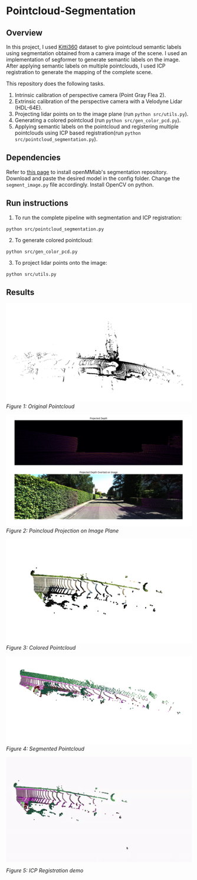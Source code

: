 # Pointcloud-Segmentation

## Overview
In this project, I used [Kitti360](https://www.cvlibs.net/datasets/kitti-360/demo.php) dataset to give pointcloud semantic labels using segmentation obtained from a camera image of the scene. I used an implementation of segformer to generate semantic labels on the image. After applying semantic labels on multiple pointclouds, I used ICP registration to generate the mapping of the complete scene.

This repository does the following tasks.
1. Intrinsic calibration of perspective camera (Point Gray Flea 2).
2. Extrinsic calibration of the perspective camera with a Velodyne Lidar (HDL-64E).
3. Projecting lidar points on to the image plane (run ```python src/utils.py```).
4. Generating a colored pointcloud (run ```python src/gen_color_pcd.py```).
5. Applying semantic labels on the pointcloud and registering multiple pointclouds using ICP based registration(run ```python src/pointcloud_segmentation.py```).

## Dependencies
Refer to [this page](https://github.com/open-mmlab/mmsegmentation/blob/main/docs/en/get_started.md#installation) to install openMMlab's segmentation repository. Download and paste the desired model in the config folder. Change the ```segment_image.py``` file accordingly. Install OpenCV on python.

## Run instructions
1. To run the complete pipeline with segmentation and ICP registration:
``` 
python src/pointcloud_segmentation.py 
```
2. To generate colored pointcloud:
```
python src/gen_color_pcd.py 
```
3. To project lidar points onto the image:
```
python src/utils.py 
```
## Results

![Original Pointcloud](media/BigPointcloud.png)
*Figure 1: Original Pointcloud*

![Poincloud Projection on Image Plane](media/PcdProjection.png)
*Figure 2: Poincloud Projection on Image Plane*

![Colored Pointcloud](media/ColoredPointcloud.png)
*Figure 3: Colored Pointcloud*

![Segmented Pointcloud](media/PcdSegmentation.png)
*Figure 4: Segmented Pointcloud*

<!-- ![Registration](media/pcdregistration.gif) -->
<img src="media/pcdregistration.gif" align="center" alt="registration" width="800" title="ICP Registration Demo"/>

*Figure 5: ICP Registration demo*
 